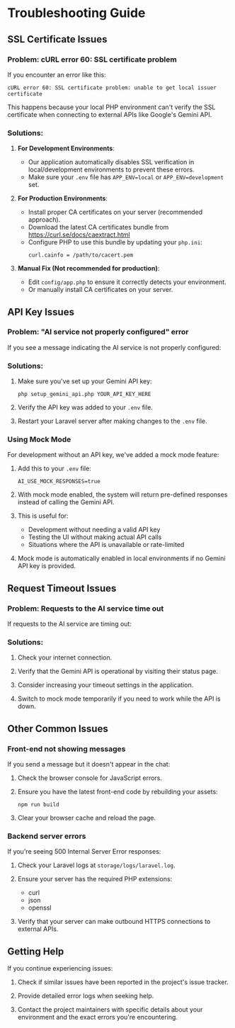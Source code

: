 # Troubleshooting Guide

## SSL Certificate Issues

### Problem: cURL error 60: SSL certificate problem

If you encounter an error like this:

```
cURL error 60: SSL certificate problem: unable to get local issuer certificate
```

This happens because your local PHP environment can't verify the SSL certificate when connecting to external APIs like Google's Gemini API.

### Solutions:

1. **For Development Environments**:
   - Our application automatically disables SSL verification in local/development environments to prevent these errors.
   - Make sure your `.env` file has `APP_ENV=local` or `APP_ENV=development` set.

2. **For Production Environments**:
   - Install proper CA certificates on your server (recommended approach).
   - Download the latest CA certificates bundle from https://curl.se/docs/caextract.html
   - Configure PHP to use this bundle by updating your `php.ini`:
     ```
     curl.cainfo = /path/to/cacert.pem
     ```

3. **Manual Fix (Not recommended for production)**:
   - Edit `config/app.php` to ensure it correctly detects your environment.
   - Or manually install CA certificates on your server.

## API Key Issues

### Problem: "AI service not properly configured" error

If you see a message indicating the AI service is not properly configured:

### Solutions:

1. Make sure you've set up your Gemini API key:
   ```
   php setup_gemini_api.php YOUR_API_KEY_HERE
   ```

2. Verify the API key was added to your `.env` file.

3. Restart your Laravel server after making changes to the `.env` file.

### Using Mock Mode

For development without an API key, we've added a mock mode feature:

1. Add this to your `.env` file:
   ```
   AI_USE_MOCK_RESPONSES=true
   ```

2. With mock mode enabled, the system will return pre-defined responses instead of calling the Gemini API.

3. This is useful for:
   - Development without needing a valid API key
   - Testing the UI without making actual API calls
   - Situations where the API is unavailable or rate-limited

4. Mock mode is automatically enabled in local environments if no Gemini API key is provided.

## Request Timeout Issues

### Problem: Requests to the AI service time out

If requests to the AI service are timing out:

### Solutions:

1. Check your internet connection.

2. Verify that the Gemini API is operational by visiting their status page.

3. Consider increasing your timeout settings in the application.

4. Switch to mock mode temporarily if you need to work while the API is down.

## Other Common Issues

### Front-end not showing messages

If you send a message but it doesn't appear in the chat:

1. Check the browser console for JavaScript errors.

2. Ensure you have the latest front-end code by rebuilding your assets:
   ```
   npm run build
   ```

3. Clear your browser cache and reload the page.

### Backend server errors

If you're seeing 500 Internal Server Error responses:

1. Check your Laravel logs at `storage/logs/laravel.log`.

2. Ensure your server has the required PHP extensions:
   - curl
   - json
   - openssl

3. Verify that your server can make outbound HTTPS connections to external APIs.

## Getting Help

If you continue experiencing issues:

1. Check if similar issues have been reported in the project's issue tracker.

2. Provide detailed error logs when seeking help.

3. Contact the project maintainers with specific details about your environment and the exact errors you're encountering. 
